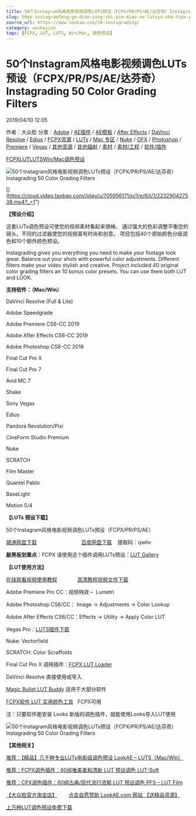 ```yaml
---
title: 50个Instagram风格电影视频调色LUTs预设（FCPX/PR/PS/AE/达芬奇）Instagrading 50 Color Grading Filters
slug: 50ge-instagramfeng-ge-dian-ying-shi-pin-diao-se-lutsyu-she-fcpx-pr-ps-ae-da-fen-qi-instagrading-50-color-grading-filters
source_url: https://www.lookae.com/50-instagrading/
category: aechajian
tags: [FCPX, LUT, LUTS, Win/Mac, 调色预设]
---
```

# 50个Instagram风格电影视频调色LUTs预设（FCPX/PR/PS/AE/达芬奇）Instagrading 50 Color Grading Filters

2019/04/10 12:05

作者：大众脸
分类：[Adobe](https://www.lookae.com/qitarjcj/adobezy/) / [AE插件](https://www.lookae.com/after-effects/aechajian/) / [AE模板](https://www.lookae.com/after-effects/other-after-effects/) / [After Effects](https://www.lookae.com/after-effects/) / [DaVinci Resolve](https://www.lookae.com/qitarjcj/resolvezy/) / [Edius](https://www.lookae.com/qitarjcj/ediuszy/) / [FCPX资源](https://www.lookae.com/fcpx/) / [LUTs](https://www.lookae.com/sucai/lutsfile/) / [Mac 专区](https://www.lookae.com/mac-osx/) / [Nuke](https://www.lookae.com/qitarjcj/nukezy/) / [OFX](https://www.lookae.com/qitarjcj/ofxzy/) / [Photoshop](https://www.lookae.com/qitarjcj/pszy/) / [Premiere](https://www.lookae.com/qitarjcj/premierezy/) / [Vegas](https://www.lookae.com/qitarjcj/vegaszy/) / [其他资源](https://www.lookae.com/qitarjcj/otherzy/) / [其他辐射](https://www.lookae.com/others/) / [素材](https://www.lookae.com/sucai/) / [素材/工程](https://www.lookae.com/others/sucaigongcheng/) / [软件/插件](https://www.lookae.com/qitarjcj/)

[FCPX](https://www.lookae.com/tag/fcpx/)[LUT](https://www.lookae.com/tag/lut/)[LUTS](https://www.lookae.com/tag/luts/)[Win/Mac](https://www.lookae.com/tag/winmac/)[调色预设](https://www.lookae.com/tag/%e8%b0%83%e8%89%b2%e9%a2%84%e8%ae%be/)

![50个Instagram风格电影视频调色LUTs预设（FCPX/PR/PS/AE/达芬奇）Instagrading 50 Color Grading Filters](https://www.lookae.com/wp-content/uploads/2019/04/50-Instagrading-.jpg "50个Instagram风格电影视频调色LUTs预设（FCPX/PR/PS/AE/达芬奇）Instagrading 50 Color Grading Filters-LookAE.com")

[﻿[﻿]("https://cloud.video.taobao.com//play/u/705956171/p/1/e/6/t/1/223290427538.mp4)](https://cloud.video.taobao.com//play/u/705956171/p/1/e/6/t/1/223290427538.mp4?_=1")

**【预设介绍】**

这套LUTs调色预设可使您的视频素材看起来很棒。 通过强大的色彩调整平衡您的镜头。不同的过滤器使您的视频富有时尚和创意。 项目包括40个原始颜色分级调色和10个额外颜色预设。

Instagrading gives you everything you need to make your footage look great. Balance out your shots with powerful color adjustments. Different filters make your video stylish and creative. Project included 40 original color grading filters an 10 bonus color presets. You can use them both LUT and LOOK.

**支持软件：（Mac/Win）**

DaVinci Resolve (Full & Lite)

Adobe Speedgrade

Adobe Premiere CS6-CC 2019

Adobe After Effects CS6-CC 2019

Adobe Photoshop CS6-CC 2019

Final Cut Pro X

Final Cut Pro 7

Avid MC 7

Shake

Sony Vegas

Edius

Pandora Revolution/Pixi

CineForm Studio Premium

Nuke

SCRATCH

Film Master

Quantel Pablo

BaseLight

Motion 5/4

**【LUTs 预设下载】**

50个Instagram风格电影视频调色LUTs预设（FCPX/PR/PS/AE）

[城通网盘下载](https://lookae.ctfile.com/fs/680462-362864992)                                [百度网盘下载](https://pan.baidu.com/s/13h3AA8ya60jr7GtI01NNuQ)    提取码：qwhv

**敲黑板划重点**：FCPX 请使用这个插件调用LUTs预设：[LUT Gallery](https://www.lookae.com/lut-gallery/)

**【LUT使用方法】**

[在线观看视频使用教程](https://cloud.video.taobao.com//play/u/705956171/p/1/e/6/t/1/33494167.mp4)              [高清教程视频文件下载](https://pan.baidu.com/s/1dEdBwA1)

Adobe Premiere Pro CC：视频特效 –  Lumetri

Adobe Photoshop CS6/CC： Image → Adjustments → Color Lookup

Adobe After Effects CS6/CC：Effects → Utility → Apply Color LUT

Vegas Pro：[LUTS插件下载](https://www.lookae.com/ofxlut/)

Nuke: Vectorfield

SCRATCH: Color Scraffolds

Final Cut Pro X 调用插件：[FCPX LUT Loader](https://www.lookae.com/lut-loader-15s/)

DaVinci Resolve 直接使用或导入

[Magic Bullet LUT Buddy](https://www.redgiant.com/downloads/free-products/) 适用于大部分软件

[FCPX软件 LUT 实用颜色工具](https://www.lookae.com/fcpx-lut/)   FCPX可用

注：只要软件能安装 Looks 新版的调色插件，就能使用Looks导入LUT使用

![50个Instagram风格电影视频调色LUTs预设（FCPX/PR/PS/AE/达芬奇）Instagrading 50 Color Grading Filters](https://c1.staticflickr.com/5/4813/45703638832_b5c4df5289_o.jpg "50个Instagram风格电影视频调色LUTs预设（FCPX/PR/PS/AE/达芬奇）Instagrading 50 Color Grading Filters-LookAE.com")

**【其他相关】**

[推荐：【精品】几千种专业LUTs电影级调色预设 LookAE – LUTS（Mac/Win）](https://www.lookae.com/lookaeluts/)

[推荐：FCPX调色插件：60组唯美柔和清新 LUT 预设调色 LUT-Soft](https://item.taobao.com/item.htm?spm=a1z10.3-c.w4002-2793086484.29.ksKbyZ&id=524413880158)

[推荐：CPX调色插件：60组古典/现代流行浓郁 LUT 预设调色 PFS – LUT Film](https://item.taobao.com/item.htm?spm=0.0.0.0.OffltL&id=527320967186)

[【大众脸官方淘宝店】](https://lookae.taobao.com/)        [点击自愿赞助 LookAE.com 网站 【送精品资源】](https://www.lookae.com/sponsor/)

[上万种LUT调色预设免费下载](https://www.lookae.com/tag/lut/)
